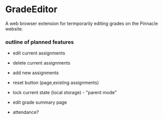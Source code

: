 # GradeEditor
A web browser extension for termporarily editing grades on the Pinnacle website.

### outline of planned features
- edit current assignments
- delete current assignments
- add new assignments
- reset button (page,existing assignments)

- lock current state (local storage) - "parent mode"

- edit grade summary page

- attendance?
